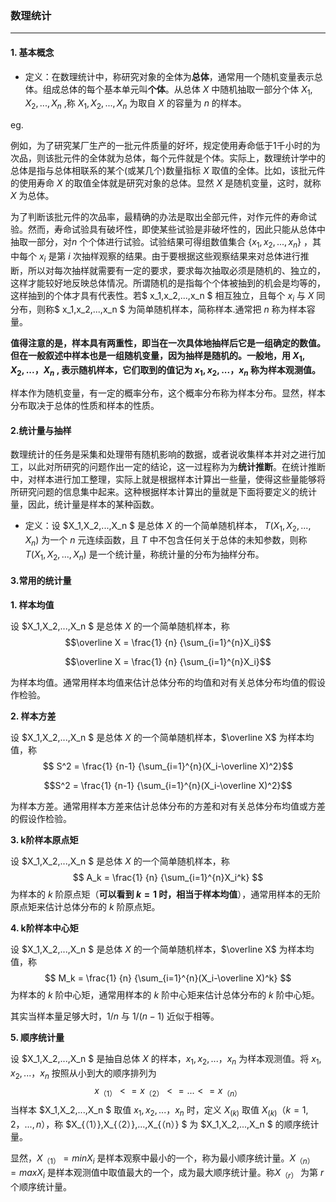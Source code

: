 ### 数理统计
---

#### 1. 基本概念
- 定义：在数理统计中，称研究对象的全体为**总体**，通常用一个随机变量表示总体。组成总体的每个基本单元叫**个体**。从总体 $X$ 中随机抽取一部分个体 $X_1,X_2,...,X_n$ ,称 $X_1,X_2,...,X_n$ 为取自 $X$ 的容量为 $n$ 的样本。

eg.

例如，为了研究某厂生产的一批元件质量的好坏，规定使用寿命低于1千小时的为次品，则该批元件的全体就为总体，每个元件就是个体。实际上，数理统计学中的总体是指与总体相联系的某个(或某几个)数量指标 $X$ 取值的全体。比如，该批元件的使用寿命 $X$ 的取值全体就是研究对象的总体。显然 $X$ 是随机变量，这时，就称 $X$ 为总体。

为了判断该批元件的次品率，最精确的办法是取出全部元件，对作元件的寿命试验。然而，寿命试验具有破坏性，即使某些试验是非破坏性的，因此只能从总体中抽取一部分，对$n$ 个个体进行试验。试验结果可得组数值集合 $\{ x_1,x_2,...,x_n \}$ ，其中每个 $x_i$  是第 $i$ 次抽样观察的结果。由于要根据这些观察结果来对总体进行推断，所以对每次抽样就需要有一定的要求，要求每次抽取必须是随机的、独立的，这样才能较好地反映总体情况。所谓随机的是指每个个体被抽到的机会是均等的，这样抽到的个体才具有代表性。若$ x_1,x_2,...,x_n $ 相互独立，且每个 $x_i$ 与 $X$ 同分布，则称$ x_1,x_2,...,x_n $ 为简单随机样本，简称样本.通常把 $n$ 称为样本容量。

**值得注意的是，样本具有两重性，即当在一次具体地抽样后它是一组确定的数值。但在一般叙述中样本也是一组随机变量，因为抽样是随机的。一般地，用 $X_1,X_2,...，X_n$ , 表示随机样本，它们取到的值记为 $x_1,x_2,...，x_n$ 称为样本观测值。**

样本作为随机变量，有一定的概率分布，这个概率分布称为样本分布。显然，样本分布取决于总体的性质和样本的性质。


#### 2.统计量与抽样

数理统计的任务是采集和处理带有随机影响的数据，或者说收集样本并对之进行加工，以此对所研究的问题作出一定的结论，这一过程称为为**统计推断**。在统计推断中，对样本进行加工整理，实际上就是根据样本计算出一些量，使得这些量能够将所研究问题的信息集中起来。这种根据样本计算出的量就是下面将要定义的统计量，因此，统计量是样本的某种函数。

- 定义：设 $X_1,X_2,...,X_n $ 是总体 $X$ 的一个简单随机样本， $T(X_1, X_2,...,X_n)$ 为一个 $n$ 元连续函数，且 $T$ 中不包含任何关于总体的未知参数，则称 $T(X_1, X_2,...,X_n)$ 是一个统计量，称统计量的分布为抽样分布。


#### 3.常用的统计量

**1. 样本均值**

设 $X_1,X_2,...,X_n $ 是总体 $X$ 的一个简单随机样本，称
$$\overline X =  \frac{1} {n} {\sum_{i=1}^{n}X_i}$$

```math
\overline X =  \frac{1} {n} {\sum_{i=1}^{n}X_i}
```
为样本均值。通常用样本均值来估计总体分布的均值和对有关总体分布均值的假设作检验。

**2. 样本方差**

设 $X_1,X_2,...,X_n $ 是总体 $X$ 的一个简单随机样本，$\overline X$ 为样本均值，称
$$ S^2 =  \frac{1} {n-1} {\sum_{i=1}^{n}(X_i-\overline X)^2}$$

```math
S^2 =  \frac{1} {n-1} {\sum_{i=1}^{n}(X_i-\overline X)^2}
```
为样本方差。通常用样本方差来估计总体分布的方差和对有关总体分布均值或方差的假设作检验。

**3. k阶样本原点矩**

设 $X_1,X_2,...,X_n $ 是总体 $X$ 的一个简单随机样本，称
$$ A_k =  \frac{1} {n} {\sum_{i=1}^{n}X_i^k} $$
为样本的 $k$ 阶原点矩（**可以看到 $k=1$ 时，相当于样本均值**），通常用样本的无阶原点矩来估计总体分布的 $k$ 阶原点矩。

**4. k阶样本中心矩**

设 $X_1,X_2,...,X_n $ 是总体 $X$ 的一个简单随机样本，$\overline X$ 为样本均值，称
$$
M_k =  \frac{1} {n} {\sum_{i=1}^{n}(X_i-\overline X)^k}
$$
为样本的 $k$ 阶中心矩，通常用样本的 $k$ 阶中心矩来估计总体分布的 $k$ 阶中心矩。

其实当样本量足够大时，$1/n$ 与 $1/(n-1)$ 近似于相等。

**5. 顺序统计量**

设 $X_1,X_2,...,X_n $ 是抽自总体 $X$ 的样本，$x_1,x_2,...，x_n$  为样本观测值。将 $x_1,x_2,...，x_n$  按照从小到大的顺序排列为
$$ x_{（1）}<=x_{（2）}<=...<=x_{（n）} $$
 当样本 $X_1,X_2,...,X_n $ 取值 $x_1,x_2,...，x_n$  时，定义 $X_{(k)}$ 取值 $X_{(k)}（k=1,2，...,n）$，称  $X_{（1）},X_{（2）},...,X_{（n）} $ 为 $X_1,X_2,...,X_n $ 的顺序统计量。

显然，$X_{（1）} =min {X_i}$ 是样本观察中最小的一个，称为最小顺序统计量。$X_{（n）} =max {X_i}$ 是样本观测值中取值最大的一个，成为最大顺序统计量。称$X_{（r）}$ 为第 $r$ 个顺序统计量。